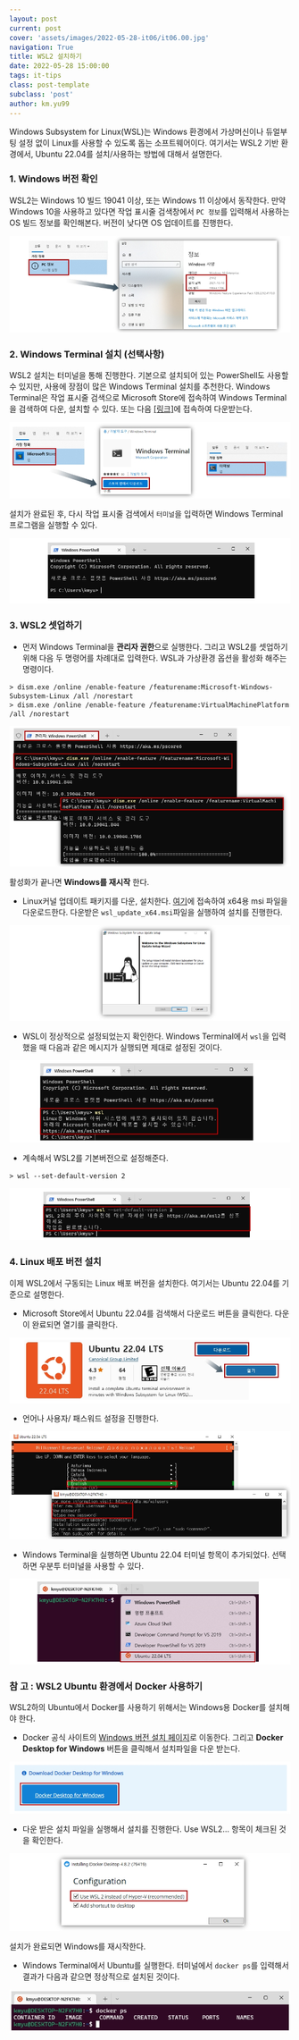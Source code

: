 ```yaml
---
layout: post
current: post
cover: 'assets/images/2022-05-28-it06/it06.00.jpg'
navigation: True
title: WSL2 설치하기
date: 2022-05-28 15:00:00
tags: it-tips
class: post-template
subclass: 'post'
author: km.yu99
---
```


Windows Subsystem for Linux(WSL)는 Windows 환경에서 가상머신이나 듀얼부팅 설정 없이 Linux를 사용할 수 있도록 돕는 소프트웨어이다. 여기서는 WSL2 기반 환경에서, Ubuntu 22.04를 설치/사용하는 방법에 대해서 설명한다.

### 1. Windows 버전 확인
WSL2는 Windows 10 빌드 19041 이상, 또는 Windows 11 이상에서 동작한다. 만약 Windows 10을 사용하고 있다면 작업 표시줄 검색창에서 `PC 정보`를 입력해서 사용하는 OS 빌드 정보를 확인해본다. 버전이 낮다면 OS 업데이트를 진행한다.

<img src="assets/images/2022-05-28-it06/it06.01.jpg">


### 2. Windows Terminal 설치 (선택사항)

WSL2 설치는 터미널을 통해 진행한다. 기본으로 설치되어 있는 PowerShell도 사용할 수 있지만, 사용에 장점이 많은 Windows Terminal 설치를 추천한다. Windows Terminal은 작업 표시줄 검색으로 Microsoft Store에 접속하여 Windows Terminal을 검색하여 다운, 설치할 수 있다. 또는 다음 [[링크]](https://apps.microsoft.com/store/detail/windows-terminal/9N0DX20HK701?hl=ko-KR&gl=KR)에 접속하여 다운받는다.

<img src="assets/images/2022-05-28-it06/it06.02.jpg">


설치가 완료된 후, 다시 작업 표시줄 검색에서 `터미널`을 입력하면 Windows Terminal 프로그램을 실행할 수 있다.

<img src="assets/images/2022-05-28-it06/it06.03.jpg">


### 3. WSL2 셋업하기

- 먼저 Windows Terminal을 **관리자 권한**으로 실행한다. 그리고 WSL2를 셋업하기 위해 다음 두 명령어를 차례대로 입력한다. WSL과 가상환경 옵션을 활성화 해주는 명령이다.

```
> dism.exe /online /enable-feature /featurename:Microsoft-Windows-Subsystem-Linux /all /norestart
> dism.exe /online /enable-feature /featurename:VirtualMachinePlatform /all /norestart
```

<img src="assets/images/2022-05-28-it06/it06.04.jpg">

활성화가 끝나면 **Windows를 재시작** 한다.



- Linux커널 업데이트 패키지를 다운, 설치한다. [여기](https://wslstorestorage.blob.core.windows.net/wslblob/wsl_update_x64.msi)에 접속하여 x64용 msi 파일을 다운로드한다. 다운받은 `wsl_update_x64.msi`파일을 실행하여 설치를 진행한다.

<img src="assets/images/2022-05-28-it06/it06.05.jpg">


- WSL이 정상적으로 설정되었는지 확인한다. Windows Terminal에서 `wsl`을 입력했을 때 다음과 같은 메시지가 실행되면 제대로 설정된 것이다.

<img src="assets/images/2022-05-28-it06/it06.06.jpg">

- 계속해서 WSL2를 기본버전으로 설정해준다.

```
> wsl --set-default-version 2
```

<img src="assets/images/2022-05-28-it06/it06.07.jpg">

### 4. Linux 배포 버전 설치

이제 WSL2에서 구동되는 Linux 배포 버전을 설치한다. 여기서는 Ubuntu 22.04를 기준으로 설명한다.



- Microsoft Store에서 Ubuntu 22.04를 검색해서 다운로드 버튼을 클릭한다. 다운이 완료되면 열기를 클릭한다.

<img src="assets/images/2022-05-28-it06/it06.08.jpg">

- 언어나 사용자/ 패스워드 설정을 진행한다.

<img src="assets/images/2022-05-28-it06/it06.09.jpg">

- Windows Terminal을 실행하면 Ubuntu 22.04 터미널 항목이 추가되었다. 선택하면 우분투 터미널을 사용할 수 있다.

<img src="assets/images/2022-05-28-it06/it06.10.jpg">

### 참 고 : WSL2 Ubuntu 환경에서 Docker 사용하기

WSL2하의 Ubuntu에서 Docker를 사용하기 위해서는 Windows용 Docker를 설치해야 한다.



- Docker 공식 사이트의 [Windows 버전 설치 페이지](https://docs.docker.com/desktop/windows/install/)로 이동한다. 그리고 **Docker Desktop for Windows** 버튼을 클릭해서 설치파일을 다운 받는다.

<img src="assets/images/2022-05-28-it06/it06.11.jpg">


- 다운 받은 설치 파일을 실행해서 설치를 진행한다.  Use WSL2... 항목이 체크된 것을 확인한다.  

<img src="assets/images/2022-05-28-it06/it06.12.jpg">

설치가 완료되면 Windows를 재시작한다.



- Windows Terminal에서 Ubuntu를 실행한다. 터미널에서 `docker ps`를 입력해서 결과가 다음과 같으면 정상적으로 설치된 것이다.

<img src="assets/images/2022-05-28-it06/it06.13.jpg">